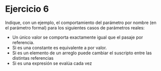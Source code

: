 # Ejercicio 6

Indique, con un ejemplo, el comportamiento del parámetro por nombre (en el parámetro formal) para los siguientes casos de parámetros reales:

* Un único valor se comporta exactamente igual que el pasaje
por referencia.
* Si es una constante es equivalente a por valor.
* Si es un elemento de un arreglo puede cambiar el suscripto
entre las distintas referencias
* Si es una expresión se evalúa cada vez
